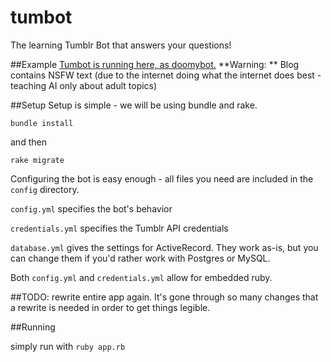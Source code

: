 # tumbot
The learning Tumblr Bot that answers your questions!

##Example
[Tumbot is running here, as doomybot.](http://bot.doomy.me/)
**Warning: ** Blog contains NSFW text (due to the internet doing what the internet does best - teaching AI only about adult topics)

##Setup
Setup is simple - we will be using bundle and rake.

`bundle install`

and then

`rake migrate`

Configuring the bot is easy enough - all files you need are included in the `config` directory.

`config.yml` specifies the bot's behavior

`credentials.yml` specifies the Tumblr API credentials

`database.yml` gives the settings for ActiveRecord.  They work as-is, but you can change them if you'd rather work with Postgres or MySQL.  

Both `config.yml` and `credentials.yml` allow for embedded ruby.

##TODO:
rewrite entire app again.  It's gone through so many changes that a rewrite is needed in order to get things legible.

##Running

simply run with `ruby app.rb`
